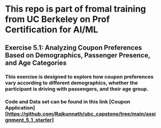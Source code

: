 # This repo is part of fromal training from UC Berkeley on Prof Certification for AI/ML

## Exercise 5.1: Analyzing Coupon Preferences Based on Demographics, Passenger Presence, and Age Categories

### This exercise is designed to explore how coupon preferences vary according to different demographics, whether the participant is driving with passengers, and their age group.
### Code and Data set can be found in this link [Coupon Application][https://github.com/Rajkunnath/ubc_capstone/tree/main/assignment_5_1_starter]


